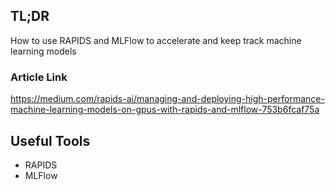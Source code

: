 ## TL;DR
How to use RAPIDS and MLFlow to accelerate and keep track machine learning models
### Article Link
https://medium.com/rapids-ai/managing-and-deploying-high-performance-machine-learning-models-on-gpus-with-rapids-and-mlflow-753b6fcaf75a

## Useful Tools
*  RAPIDS
*  MLFlow

